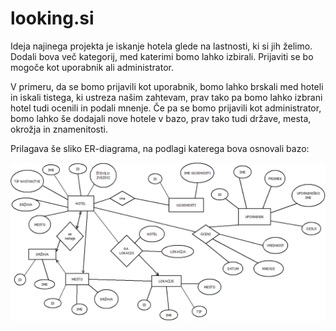 # looking.si

Ideja najinega projekta je iskanje hotela glede na lastnosti, ki si jih želimo. Dodali bova več kategorij, med katerimi bomo lahko izbirali. Prijaviti se bo mogoče kot uporabnik ali administrator. 

V primeru, da se bomo prijavili kot uporabnik, bomo lahko brskali med hoteli in iskali tistega, ki ustreza našim zahtevam, prav tako pa bomo lahko izbrani hotel tudi ocenili in podali mnenje. 
Če pa se bomo prijavili kot administrator, bomo lahko še dodajali nove hotele v bazo, prav tako tudi države, mesta, okrožja in znamenitosti. 

Prilagava še sliko ER-diagrama, na podlagi katerega bova osnovali bazo:

![diagram](./diagram/Looking.png)
